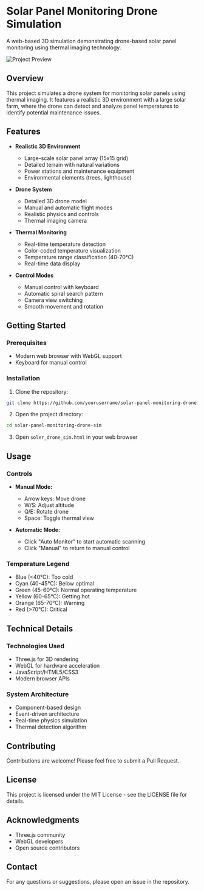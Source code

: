 # Solar Panel Monitoring Drone Simulation

A web-based 3D simulation demonstrating drone-based solar panel monitoring using thermal imaging technology.

![Project Preview](preview.png)

## Overview

This project simulates a drone system for monitoring solar panels using thermal imaging. It features a realistic 3D environment with a large solar farm, where the drone can detect and analyze panel temperatures to identify potential maintenance issues.

## Features

- **Realistic 3D Environment**
  - Large-scale solar panel array (15x15 grid)
  - Detailed terrain with natural variations
  - Power stations and maintenance equipment
  - Environmental elements (trees, lighthouse)

- **Drone System**
  - Detailed 3D drone model
  - Manual and automatic flight modes
  - Realistic physics and controls
  - Thermal imaging camera

- **Thermal Monitoring**
  - Real-time temperature detection
  - Color-coded temperature visualization
  - Temperature range classification (40-70°C)
  - Real-time data display

- **Control Modes**
  - Manual control with keyboard
  - Automatic spiral search pattern
  - Camera view switching
  - Smooth movement and rotation

## Getting Started

### Prerequisites

- Modern web browser with WebGL support
- Keyboard for manual control

### Installation

1. Clone the repository:
```bash
git clone https://github.com/yourusername/solar-panel-monitoring-drone-sim.git
```

2. Open the project directory:
```bash
cd solar-panel-monitoring-drone-sim
```

3. Open `soler_drone_sim.html` in your web browser

## Usage

### Controls

- **Manual Mode:**
  - Arrow keys: Move drone
  - W/S: Adjust altitude
  - Q/E: Rotate drone
  - Space: Toggle thermal view

- **Automatic Mode:**
  - Click "Auto Monitor" to start automatic scanning
  - Click "Manual" to return to manual control

### Temperature Legend

- Blue (<40°C): Too cold
- Cyan (40-45°C): Below optimal
- Green (45-60°C): Normal operating temperature
- Yellow (60-65°C): Getting hot
- Orange (65-70°C): Warning
- Red (>70°C): Critical

## Technical Details

### Technologies Used

- Three.js for 3D rendering
- WebGL for hardware acceleration
- JavaScript/HTML5/CSS3
- Modern browser APIs

### System Architecture

- Component-based design
- Event-driven architecture
- Real-time physics simulation
- Thermal detection algorithm

## Contributing

Contributions are welcome! Please feel free to submit a Pull Request.

## License

This project is licensed under the MIT License - see the LICENSE file for details.

## Acknowledgments

- Three.js community
- WebGL developers
- Open source contributors

## Contact

For any questions or suggestions, please open an issue in the repository.

